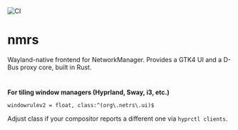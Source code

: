 ![CI](https://github.com/cachebag/nmrs/actions/workflows/ci.yml/badge.svg)
# nmrs

Wayland-native frontend for NetworkManager. Provides a GTK4 UI and a D-Bus proxy core, built in Rust.

# 

**For tiling window managers (Hyprland, Sway, i3, etc.)**

 ```
 windowrulev2 = float, class:^(org\.netrs\.ui)$
 ```
 Adjust class if your compositor reports a different one via `hyprctl clients`.
